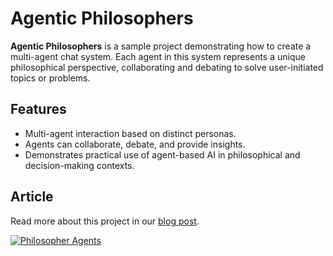 # Agentic Philosophers

**Agentic Philosophers** is a sample project demonstrating how to create a multi-agent chat system. Each agent in this system represents a unique philosophical perspective, collaborating and debating to solve user-initiated topics or problems.

## Features
- Multi-agent interaction based on distinct personas.
- Agents can collaborate, debate, and provide insights.
- Demonstrates practical use of agent-based AI in philosophical and decision-making contexts.

## Article
Read more about this project in our [blog post](https://devblogs.microsoft.com/all-things-azure/agentic-philosophers/).

[![Philosopher Agents](https://devblogs.microsoft.com/all-things-azure/wp-content/uploads/sites/83/2024/12/DiningPhilosophers2.jpeg)](https://devblogs.microsoft.com/all-things-azure/agentic-philosophers/)

